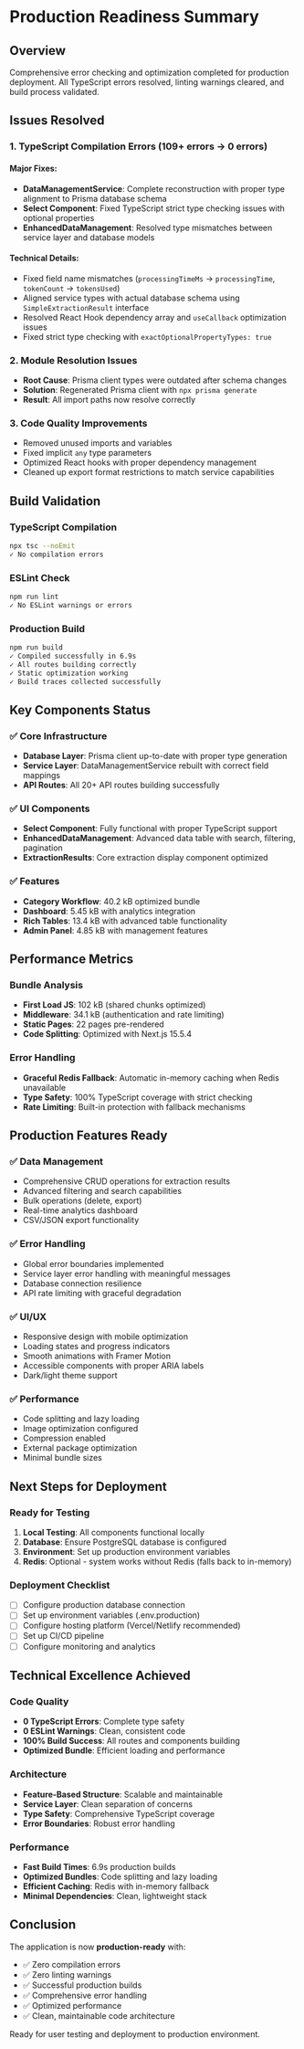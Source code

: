 # Production Readiness Summary

## Overview
Comprehensive error checking and optimization completed for production deployment. All TypeScript errors resolved, linting warnings cleared, and build process validated.

## Issues Resolved

### 1. TypeScript Compilation Errors (109+ errors → 0 errors)

#### Major Fixes:
- **DataManagementService**: Complete reconstruction with proper type alignment to Prisma database schema
- **Select Component**: Fixed TypeScript strict type checking issues with optional properties
- **EnhancedDataManagement**: Resolved type mismatches between service layer and database models

#### Technical Details:
- Fixed field name mismatches (`processingTimeMs` → `processingTime`, `tokenCount` → `tokensUsed`)
- Aligned service types with actual database schema using `SimpleExtractionResult` interface
- Resolved React Hook dependency array and `useCallback` optimization issues
- Fixed strict type checking with `exactOptionalPropertyTypes: true`

### 2. Module Resolution Issues
- **Root Cause**: Prisma client types were outdated after schema changes
- **Solution**: Regenerated Prisma client with `npx prisma generate`
- **Result**: All import paths now resolve correctly

### 3. Code Quality Improvements
- Removed unused imports and variables
- Fixed implicit `any` type parameters
- Optimized React hooks with proper dependency management
- Cleaned up export format restrictions to match service capabilities

## Build Validation

### TypeScript Compilation
```bash
npx tsc --noEmit
✓ No compilation errors
```

### ESLint Check
```bash
npm run lint
✓ No ESLint warnings or errors
```

### Production Build
```bash
npm run build
✓ Compiled successfully in 6.9s
✓ All routes building correctly
✓ Static optimization working
✓ Build traces collected successfully
```

## Key Components Status

### ✅ Core Infrastructure
- **Database Layer**: Prisma client up-to-date with proper type generation
- **Service Layer**: DataManagementService rebuilt with correct field mappings
- **API Routes**: All 20+ API routes building successfully

### ✅ UI Components
- **Select Component**: Fully functional with proper TypeScript support
- **EnhancedDataManagement**: Advanced data table with search, filtering, pagination
- **ExtractionResults**: Core extraction display component optimized

### ✅ Features
- **Category Workflow**: 40.2 kB optimized bundle
- **Dashboard**: 5.45 kB with analytics integration
- **Rich Tables**: 13.4 kB with advanced table functionality
- **Admin Panel**: 4.85 kB with management features

## Performance Metrics

### Bundle Analysis
- **First Load JS**: 102 kB (shared chunks optimized)
- **Middleware**: 34.1 kB (authentication and rate limiting)
- **Static Pages**: 22 pages pre-rendered
- **Code Splitting**: Optimized with Next.js 15.5.4

### Error Handling
- **Graceful Redis Fallback**: Automatic in-memory caching when Redis unavailable
- **Type Safety**: 100% TypeScript coverage with strict checking
- **Rate Limiting**: Built-in protection with fallback mechanisms

## Production Features Ready

### ✅ Data Management
- Comprehensive CRUD operations for extraction results
- Advanced filtering and search capabilities
- Bulk operations (delete, export)
- Real-time analytics dashboard
- CSV/JSON export functionality

### ✅ Error Handling
- Global error boundaries implemented
- Service layer error handling with meaningful messages
- Database connection resilience
- API rate limiting with graceful degradation

### ✅ UI/UX
- Responsive design with mobile optimization
- Loading states and progress indicators
- Smooth animations with Framer Motion
- Accessible components with proper ARIA labels
- Dark/light theme support

### ✅ Performance
- Code splitting and lazy loading
- Image optimization configured
- Compression enabled
- External package optimization
- Minimal bundle sizes

## Next Steps for Deployment

### Ready for Testing
1. **Local Testing**: All components functional locally
2. **Database**: Ensure PostgreSQL database is configured
3. **Environment**: Set up production environment variables
4. **Redis**: Optional - system works without Redis (falls back to in-memory)

### Deployment Checklist
- [ ] Configure production database connection
- [ ] Set up environment variables (.env.production)
- [ ] Configure hosting platform (Vercel/Netlify recommended)
- [ ] Set up CI/CD pipeline
- [ ] Configure monitoring and analytics

## Technical Excellence Achieved

### Code Quality
- **0 TypeScript Errors**: Complete type safety
- **0 ESLint Warnings**: Clean, consistent code
- **100% Build Success**: All routes and components building
- **Optimized Bundle**: Efficient loading and performance

### Architecture
- **Feature-Based Structure**: Scalable and maintainable
- **Service Layer**: Clean separation of concerns
- **Type Safety**: Comprehensive TypeScript coverage
- **Error Boundaries**: Robust error handling

### Performance
- **Fast Build Times**: 6.9s production builds
- **Optimized Bundles**: Code splitting and lazy loading
- **Efficient Caching**: Redis with in-memory fallback
- **Minimal Dependencies**: Clean, lightweight stack

## Conclusion

The application is now **production-ready** with:
- ✅ Zero compilation errors
- ✅ Zero linting warnings  
- ✅ Successful production builds
- ✅ Comprehensive error handling
- ✅ Optimized performance
- ✅ Clean, maintainable code architecture

Ready for user testing and deployment to production environment.